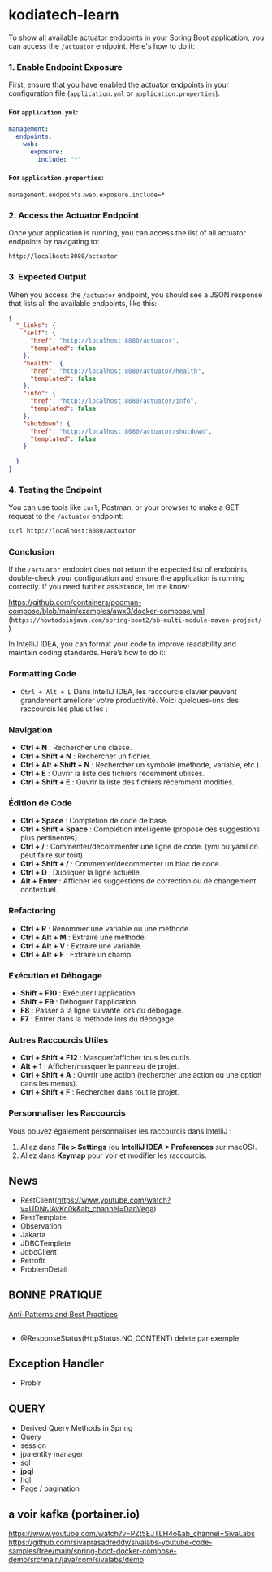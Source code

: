 # kodiatech-learn


To show all available actuator endpoints in your Spring Boot application, you can access the `/actuator` endpoint. Here's how to do it:

### 1. Enable Endpoint Exposure
First, ensure that you have enabled the actuator endpoints in your configuration file (`application.yml` or `application.properties`).

#### For `application.yml`:
```yaml
management:
  endpoints:
    web:
      exposure:
        include: "*"
```

#### For `application.properties`:
```properties
management.endpoints.web.exposure.include=*
```

### 2. Access the Actuator Endpoint
Once your application is running, you can access the list of all actuator endpoints by navigating to:

```
http://localhost:8080/actuator
```

### 3. Expected Output
When you access the `/actuator` endpoint, you should see a JSON response that lists all the available endpoints, like this:

```json
{
  "_links": {
    "self": {
      "href": "http://localhost:8080/actuator",
      "templated": false
    },
    "health": {
      "href": "http://localhost:8080/actuator/health",
      "templated": false
    },
    "info": {
      "href": "http://localhost:8080/actuator/info",
      "templated": false
    },
    "shutdown": {
      "href": "http://localhost:8080/actuator/shutdown",
      "templated": false
    }
   
  }
}
```

### 4. Testing the Endpoint
You can use tools like `curl`, Postman, or your browser to make a GET request to the `/actuator` endpoint:

```bash
curl http://localhost:8080/actuator
```

### Conclusion
If the `/actuator` endpoint does not return the expected list of endpoints, double-check your configuration and ensure the application is running correctly. If you need further assistance, let me know!


https://github.com/containers/podman-compose/blob/main/examples/awx3/docker-compose.yml
(`https://howtodoinjava.com/spring-boot2/sb-multi-module-maven-project/ `)


In IntelliJ IDEA, you can format your code to improve readability and maintain coding standards. Here’s how to do it:

### Formatting Code
- `Ctrl + Alt + L`
  Dans IntelliJ IDEA, les raccourcis clavier peuvent grandement améliorer votre productivité. Voici quelques-uns des raccourcis les plus utiles :

### Navigation
- **Ctrl + N** : Rechercher une classe.
- **Ctrl + Shift + N** : Rechercher un fichier.
- **Ctrl + Alt + Shift + N** : Rechercher un symbole (méthode, variable, etc.).
- **Ctrl + E** : Ouvrir la liste des fichiers récemment utilisés.
- **Ctrl + Shift + E** : Ouvrir la liste des fichiers récemment modifiés.

### Édition de Code
- **Ctrl + Space** : Complétion de code de base.
- **Ctrl + Shift + Space** : Complétion intelligente (propose des suggestions plus pertinentes).
- **Ctrl + /** : Commenter/décommenter une ligne de code. (yml ou yaml on peut faire sur tout)
- **Ctrl + Shift + /** : Commenter/décommenter un bloc de code.
- **Ctrl + D** : Dupliquer la ligne actuelle.
- **Alt + Enter** : Afficher les suggestions de correction ou de changement contextuel.

### Refactoring
- **Ctrl + R** : Renommer une variable ou une méthode.
- **Ctrl + Alt + M** : Extraire une méthode.
- **Ctrl + Alt + V** : Extraire une variable.
- **Ctrl + Alt + F** : Extraire un champ.

### Exécution et Débogage
- **Shift + F10** : Exécuter l'application.
- **Shift + F9** : Déboguer l'application.
- **F8** : Passer à la ligne suivante lors du débogage.
- **F7** : Entrer dans la méthode lors du débogage.

### Autres Raccourcis Utiles
- **Ctrl + Shift + F12** : Masquer/afficher tous les outils.
- **Alt + 1** : Afficher/masquer le panneau de projet.
- **Ctrl + Shift + A** : Ouvrir une action (rechercher une action ou une option dans les menus).
- **Ctrl + Shift + F** : Rechercher dans tout le projet.

### Personnaliser les Raccourcis
Vous pouvez également personnaliser les raccourcis dans IntelliJ :
1. Allez dans **File > Settings** (ou **IntelliJ IDEA > Preferences** sur macOS).
2. Allez dans **Keymap** pour voir et modifier les raccourcis.



## News 
- RestClient(https://www.youtube.com/watch?v=UDNrJAvKc0k&ab_channel=DanVega)
- RestTemplate
- Observation
- Jakarta
- JDBCTemplete
- JdbcClient 
- Retrofit
- ProblemDetail


## BONNE PRATIQUE
[Anti-Patterns and Best Practices](https://www.youtube.com/watch?v=koxu51eqDiQ&ab_channel=SivaLabs)

##
- @ResponseStatus(HttpStatus.NO_CONTENT) delete par exemple
## Exception Handler
- Problr

## QUERY
- Derived Query Methods in Spring
- Query
- session
- jpa entity manager
- sql
- **jpql**
- hql
- Page / pagination



## a voir kafka (portainer.io)
https://www.youtube.com/watch?v=PZt5EJTLH4o&ab_channel=SivaLabs
https://github.com/sivaprasadreddy/sivalabs-youtube-code-samples/tree/main/spring-boot-docker-compose-demo/src/main/java/com/sivalabs/demo